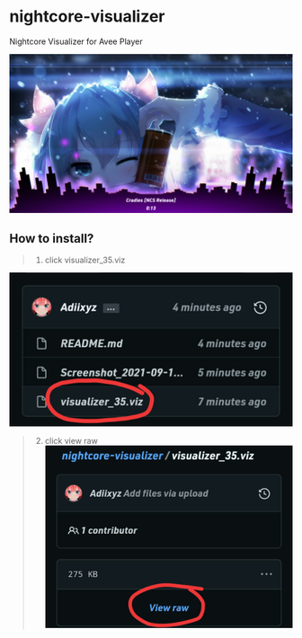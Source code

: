 # nightcore-visualizer
Nightcore Visualizer for Avee Player

![Example](./Screenshot_2021-09-15-20-09-18-70.png)

## How to install?

> 1. click visualizer_35.viz
>
![one](./IMG_20210915_201834.jpg)

> 2. click view raw
![two](./IMG_20210915_201851.jpg)

